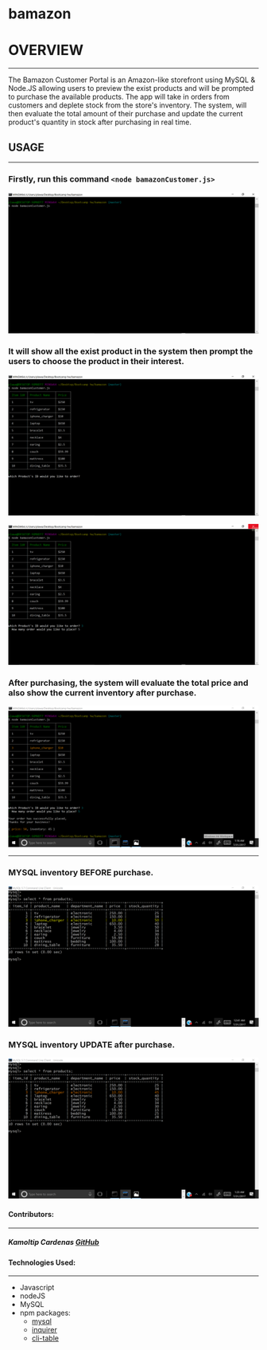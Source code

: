 # bamazon

# OVERVIEW
***

The Bamazon Customer Portal is an Amazon-like storefront using MySQL & Node.JS allowing users to preview the exist products and will be prompted to purchase the available products. The app will take in orders from customers and deplete stock from the store's inventory. The system, will then evaluate the total amount of their purchase and update the current product's quantity in stock after purchasing in real time.


## USAGE
***

### Firstly, run this command `<node bamazonCustomer.js>`


![Run Node Command](/images/nodeCommand.png)

### It will show all the exist product in the system then prompt the users to choose the product in their interest.

![Preview Products](/images/previewProducts.png)

![Preview Products](/images/prompt.png)

### After purchasing, the system will evaluate the total price and also show the current inventory after purchase.

![Purchase](/images/purchase.png)
***



### MYSQL inventory BEFORE purchase.
![sqlMark](/images/sqlMark.png)


### MYSQL inventory UPDATE after purchase.
![sqlMark](/images/sqlMark2.png)



#### Contributors:
***

##### Kamoltip Cardenas [GitHub](https://github.com/kamoltip)




#### Technologies Used:
***

* Javascript
* nodeJS
* MySQL
* npm packages:
	- [mysql](https://www.npmjs.com/package/mysql)
	- [inquirer](https://www.npmjs.com/package/inquirer)
	- [cli-table](https://www.npmjs.com/package/cli-table)



